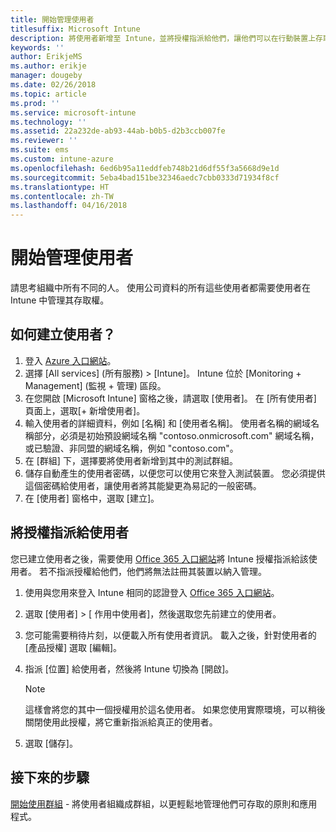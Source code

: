 ```yaml
---
title: 開始管理使用者
titlesuffix: Microsoft Intune
description: 將使用者新增至 Intune，並將授權指派給他們，讓他們可以在行動裝置上存取公司資源。
keywords: ''
author: ErikjeMS
ms.author: erikje
manager: dougeby
ms.date: 02/26/2018
ms.topic: article
ms.prod: ''
ms.service: microsoft-intune
ms.technology: ''
ms.assetid: 22a232de-ab93-44ab-b0b5-d2b3ccb007fe
ms.reviewer: ''
ms.suite: ems
ms.custom: intune-azure
ms.openlocfilehash: 6ed6b95a11eddfeb748b21d6df55f3a5668d9e1d
ms.sourcegitcommit: 5eba4bad151be32346aedc7cbb0333d71934f8cf
ms.translationtype: HT
ms.contentlocale: zh-TW
ms.lasthandoff: 04/16/2018
---
```

# <a name="get-started-managing-users"></a>開始管理使用者

請思考組織中所有不同的人。 使用公司資料的所有這些使用者都需要使用者在 Intune 中管理其存取權。

## <a name="how-do-i-create-a-user"></a>如何建立使用者？

1. 登入 [Azure 入口網站](https://portal.azure.com)。
2. 選擇 [All services] (所有服務) > [Intune]。 Intune 位於 [Monitoring + Management] (監視 + 管理) 區段。
3. 在您開啟 [Microsoft Intune] 窗格之後，請選取 [使用者]。 在 [所有使用者] 頁面上，選取[+ 新增使用者]。
4. 輸入使用者的詳細資料，例如 [名稱] 和 [使用者名稱]。 使用者名稱的網域名稱部分，必須是初始預設網域名稱 "contoso.onmicrosoft.com" 網域名稱，或已驗證、非同盟的網域名稱，例如 "contoso.com"。
5. 在 [群組] 下，選擇要將使用者新增到其中的測試群組。
6. 儲存自動產生的使用者密碼，以便您可以使用它來登入測試裝置。 您必須提供這個密碼給使用者，讓使用者將其能變更為易記的一般密碼。
7. 在 [使用者] 窗格中，選取 [建立]。

## <a name="assigning-licenses-to-users"></a>將授權指派給使用者

您已建立使用者之後，需要使用 [Office 365 入口網站](http://go.microsoft.com/fwlink/p/?LinkId=698854)將 Intune 授權指派給該使用者。 若不指派授權給他們，他們將無法註冊其裝置以納入管理。

1. 使用與您用來登入 Intune 相同的認證登入 [Office 365 入口網站](http://go.microsoft.com/fwlink/p/?LinkId=698854)。
2. 選取 [使用者]  > [ 作用中使用者]，然後選取您先前建立的使用者。
3. 您可能需要稍待片刻，以便載入所有使用者資訊。 載入之後，針對使用者的 [產品授權] 選取 [編輯]。
4. 指派 [位置] 給使用者，然後將 Intune 切換為 [開啟]。

   > [!NOTE]
   > 這樣會將您的其中一個授權用於這名使用者。 如果您使用實際環境，可以稍後關閉使用此授權，將它重新指派給真正的使用者。

5. 選取 [儲存]。

## <a name="next-steps"></a>接下來的步驟

[開始使用群組](get-started-groups.md) - 將使用者組織成群組，以更輕鬆地管理他們可存取的原則和應用程式。

